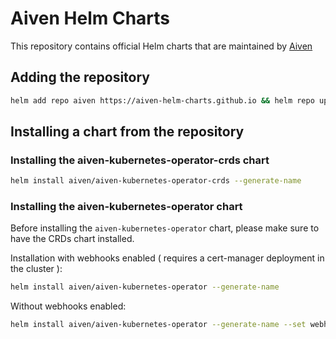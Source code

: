 # Aiven Helm Charts

This repository contains official Helm charts that are maintained by [Aiven](https://aiven.io)

## Adding the repository

```bash
helm add repo aiven https://aiven-helm-charts.github.io && helm repo update
```

## Installing a chart from the repository

### Installing the aiven-kubernetes-operator-crds chart

```bash
helm install aiven/aiven-kubernetes-operator-crds --generate-name
```

### Installing the aiven-kubernetes-operator chart

Before installing the `aiven-kubernetes-operator` chart, please make sure to have the CRDs chart installed.

Installation with webhooks enabled ( requires a cert-manager deployment in the cluster ):

```bash
helm install aiven/aiven-kubernetes-operator --generate-name
```

Without webhooks enabled:

```bash
helm install aiven/aiven-kubernetes-operator --generate-name --set webhooks.enabled=false
```
